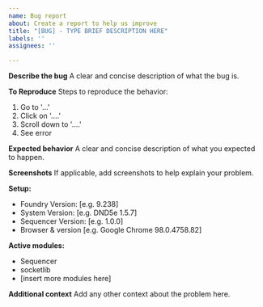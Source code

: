 ```yaml
---
name: Bug report
about: Create a report to help us improve
title: "[BUG] - TYPE BRIEF DESCRIPTION HERE"
labels: ''
assignees: ''

---
```


**Describe the bug**
A clear and concise description of what the bug is.

**To Reproduce**
Steps to reproduce the behavior:
1. Go to '...'
2. Click on '....'
3. Scroll down to '....'
4. See error

**Expected behavior**
A clear and concise description of what you expected to happen.

**Screenshots**
If applicable, add screenshots to help explain your problem.

**Setup:**
 - Foundry Version: [e.g. 9.238]
 - System Version: [e.g. DND5e 1.5.7]
 - Sequencer Version: [e.g. 1.0.0]
 - Browser & version [e.g. Google Chrome 98.0.4758.82]

**Active modules:**
 - Sequencer
 - socketlib
 - [insert more modules here]

**Additional context**
Add any other context about the problem here.
